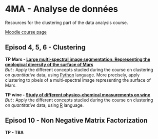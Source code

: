 # 4MA - Analyse de données
Resources for the clustering part of the data analysis course.

[Moodle course page](https://moodle.insa-toulouse.fr/course/view.php?id=1340)


## Episod 4, 5, 6 - Clustering 

**TP Mars - [Large multi-spectral image segmentation: Representing the geological diversity of the surface of Mars](TP-Mars/TP_Mars.ipynb)** <br>
_But_ : Apply the different concepts studied during the course on clustering on _quantitative_ data, using [Python](https://www.python.org/) language. More precisely, apply clustering to pixels of a multi-spectral image representing the surface of Mars. <br>

**TP wine - [Study of different physico-chemical measurements on wine](TP-wine/TP_wine.ipynb)** <br>
_But_ : Apply the different concepts studied during the course on clustering on _quantitative_ data, using [R](https://www.r-project.org/) language. <br>


##  Episod 10 - Non Negative Matrix Factorization 

**TP - TBA** <br>

